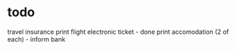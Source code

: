 # todo

travel insurance
print flight electronic ticket - done
print accomodation (2 of each) -
inform bank 
